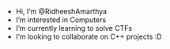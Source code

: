 
-  Hi, I’m @RidheeshAmarthya
-  I’m interested in Computers
-  I’m currently learning to solve CTFs
-  I’m looking to collaborate on C++ projects
:D

<!---
RidheeshAmarthya/RidheeshAmarthya is a ✨ special ✨ repository because its `README.md` (this file) appears on your GitHub profile.
You can click the Preview link to take a look at your changes.
--->
